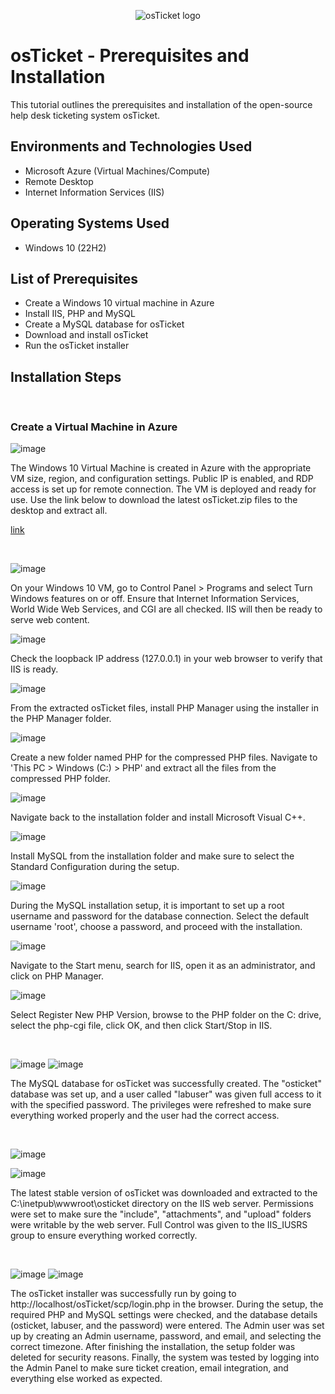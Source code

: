 <p align="center">
<img src="https://i.imgur.com/Clzj7Xs.png" alt="osTicket logo"/>
</p>

<h1>osTicket - Prerequisites and Installation</h1>
This tutorial outlines the prerequisites and installation of the open-source help desk ticketing system osTicket.<br />


<h2>Environments and Technologies Used</h2>

- Microsoft Azure (Virtual Machines/Compute)
- Remote Desktop
- Internet Information Services (IIS)
  
<h2>Operating Systems Used </h2>

- Windows 10</b> (22H2)

<h2>List of Prerequisites</h2>

- Create a Windows 10 virtual machine in Azure
- Install IIS, PHP and MySQL
- Create a MySQL database for osTicket
- Download and install osTicket
- Run the osTicket installer

<h2>Installation Steps</h2>
</p>
<p>

</p>
<br />
<h3>Create a Virtual Machine in Azure</h3>

![image](https://github.com/user-attachments/assets/5235455c-130b-43d3-9615-51a1cae68b2a)

</p>
<p>
  
The Windows 10 Virtual Machine is created in Azure with the appropriate VM size, region, and configuration settings. Public IP is enabled, and RDP access is set up for remote connection. The VM is deployed and ready for use. Use the link below to download the latest osTicket.zip files to the desktop and extract all.
</p>
<p>
  
[link](https://drive.google.com/drive/u/0/folders/1APMfNyfNzcxZC6EzdaNfdZsUwxWYChf6)
</p>
<br />

![image](https://github.com/user-attachments/assets/2d837218-60f7-4f58-9985-8ce9eb4eba10)

On your Windows 10 VM, go to Control Panel > Programs and select Turn Windows features on or off. Ensure that Internet Information Services, World Wide Web Services, and CGI are all checked. IIS will then be ready to serve web content.


![image](https://github.com/user-attachments/assets/90583efe-5dcf-4da9-80ce-396c488f29f4)

</p>
<p>
Check the loopback IP address (127.0.0.1) in your web browser to verify that IIS is ready.

![image](https://github.com/user-attachments/assets/ca704747-6847-4f3a-9b08-d1d0ba66dbf0)

</p>
<p>

From the extracted osTicket files, install PHP Manager using the installer in the PHP Manager folder.

</p>
<p>
  
![image](https://github.com/user-attachments/assets/c31473b0-cc6d-42aa-8ab0-988d1b42dba6) 

</p>
<p>
  
Create a new folder named PHP for the compressed PHP files. Navigate to 'This PC > Windows (C:) > PHP' and extract all the files from the compressed PHP folder.

</p>
<p>

![image](https://github.com/user-attachments/assets/133df083-fdde-4c4c-9daf-2680db99663a)

Navigate back to the installation folder and install Microsoft Visual C++.
  
![image](https://github.com/user-attachments/assets/5a225435-901c-4f26-a22f-c4b4836c13de)
  
Install MySQL from the installation folder and make sure to select the Standard Configuration during the setup.


![image](https://github.com/user-attachments/assets/290794a5-ce80-43a5-8bdb-19b04cdb7db7)

During the MySQL installation setup, it is important to set up a root username and password for the database connection. Select the default username 'root', choose a password, and proceed with the installation.

 </p>
<p> 

![image](https://github.com/user-attachments/assets/0c72235c-6009-41c3-8479-4dccf41cbfd8)

Navigate to the Start menu, search for IIS, open it as an administrator, and click on PHP Manager.

</p>
<p>

![image](https://github.com/user-attachments/assets/beefab68-5528-487f-bda8-10e72cfdc04d)

</p>
<p>
  
Select Register New PHP Version, browse to the PHP folder on the C: drive, select the php-cgi file, click OK, and then click Start/Stop in IIS.

</p>
<br />

![image](https://github.com/user-attachments/assets/cbb716c1-0d07-450f-ab93-de974437beba)
![image](https://github.com/user-attachments/assets/b1a74234-381a-493c-bdee-f3782a0c6ec6)


</p>
<p>










  
The MySQL database for osTicket was successfully created. The "osticket" database was set up, and a user called "labuser" was given full access to it with the specified password. The privileges were refreshed to make sure everything worked properly and the user had the correct access.

</p>
<br />

![image](https://github.com/user-attachments/assets/896e6336-40f7-477d-a4bb-797264a881b6)

![image](https://github.com/user-attachments/assets/65504b4f-3ded-4954-bc27-01ce1a2415fd)

</p>
<p>

The latest stable version of osTicket was downloaded and extracted to the C:\inetpub\wwwroot\osticket directory on the IIS web server. Permissions were set to make sure the "include", "attachments", and "upload" folders were writable by the web server. Full Control was given to the IIS_IUSRS group to ensure everything worked correctly.

</p>
<br />

![image](https://github.com/user-attachments/assets/8d5f5e23-e28f-48f3-920c-5fa0dd52641b)
![image](https://github.com/user-attachments/assets/c44619b9-dd44-45f2-9bf2-b5f8d0bbf188)



</p>
<p>
  
The osTicket installer was successfully run by going to http://localhost/osTicket/scp/login.php in the browser. During the setup, the required PHP and MySQL settings were checked, and the database details (osticket, labuser, and the password) were entered. The Admin user was set up by creating an Admin username, password, and email, and selecting the correct timezone. After finishing the installation, the setup folder was deleted for security reasons. Finally, the system was tested by logging into the Admin Panel to make sure ticket creation, email integration, and everything else worked as expected.
  
</p>
<br />



